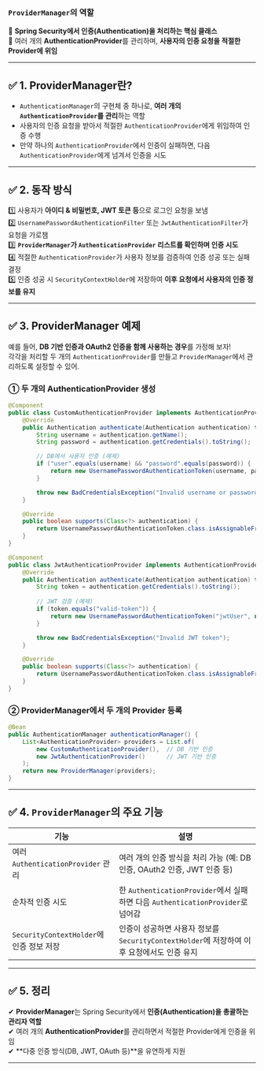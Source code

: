 ### **`ProviderManager`의 역할**

📌 **Spring Security에서 인증(Authentication)을 처리하는 핵심 클래스**  
📌 여러 개의 **AuthenticationProvider**를 관리하며, **사용자의 인증 요청을 적절한 Provider에 위임**

---

## ✅ **1. ProviderManager란?**

- `AuthenticationManager`의 구현체 중 하나로, **여러 개의 `AuthenticationProvider`를 관리**하는 역할
- 사용자의 인증 요청을 받아서 적절한 `AuthenticationProvider`에게 위임하여 인증 수행
- 만약 하나의 `AuthenticationProvider`에서 인증이 실패하면, 다음 `AuthenticationProvider`에게 넘겨서 인증을 시도

---

## ✅ **2. 동작 방식**

1️⃣ 사용자가 **아이디 & 비밀번호, JWT 토큰 등**으로 로그인 요청을 보냄  
2️⃣ `UsernamePasswordAuthenticationFilter` 또는 `JwtAuthenticationFilter`가 요청을 가로챔  
3️⃣ **`ProviderManager`가 `AuthenticationProvider` 리스트를 확인하며 인증 시도**  
4️⃣ 적절한 `AuthenticationProvider`가 사용자 정보를 검증하여 인증 성공 또는 실패 결정  
5️⃣ 인증 성공 시 `SecurityContextHolder`에 저장하여 **이후 요청에서 사용자의 인증 정보를 유지**

---

## ✅ **3. ProviderManager 예제**

예를 들어, **DB 기반 인증과 OAuth2 인증을 함께 사용하는 경우**를 가정해 보자!  
각각을 처리할 두 개의 `AuthenticationProvider`를 만들고 `ProviderManager`에서 관리하도록 설정할 수 있어.

### ① **두 개의 AuthenticationProvider 생성**

```java
@Component
public class CustomAuthenticationProvider implements AuthenticationProvider {
    @Override
    public Authentication authenticate(Authentication authentication) throws AuthenticationException {
        String username = authentication.getName();
        String password = authentication.getCredentials().toString();

        // DB에서 사용자 인증 (예제)
        if ("user".equals(username) && "password".equals(password)) {
            return new UsernamePasswordAuthenticationToken(username, password, new ArrayList<>());
        }

        throw new BadCredentialsException("Invalid username or password");
    }

    @Override
    public boolean supports(Class<?> authentication) {
        return UsernamePasswordAuthenticationToken.class.isAssignableFrom(authentication);
    }
}
```

```java
@Component
public class JwtAuthenticationProvider implements AuthenticationProvider {
    @Override
    public Authentication authenticate(Authentication authentication) throws AuthenticationException {
        String token = authentication.getCredentials().toString();
        
        // JWT 검증 (예제)
        if (token.equals("valid-token")) {
            return new UsernamePasswordAuthenticationToken("jwtUser", null, new ArrayList<>());
        }

        throw new BadCredentialsException("Invalid JWT token");
    }

    @Override
    public boolean supports(Class<?> authentication) {
        return UsernamePasswordAuthenticationToken.class.isAssignableFrom(authentication);
    }
}
```

### ② **ProviderManager에서 두 개의 Provider 등록**

```java
@Bean
public AuthenticationManager authenticationManager() {
    List<AuthenticationProvider> providers = List.of(
        new CustomAuthenticationProvider(),  // DB 기반 인증
        new JwtAuthenticationProvider()      // JWT 기반 인증
    );
    return new ProviderManager(providers);
}
```

---

## ✅ **4. `ProviderManager`의 주요 기능**

|기능|설명|
|---|---|
|여러 `AuthenticationProvider` 관리|여러 개의 인증 방식을 처리 가능 (예: DB 인증, OAuth2 인증, JWT 인증 등)|
|순차적 인증 시도|한 `AuthenticationProvider`에서 실패하면 다음 `AuthenticationProvider`로 넘어감|
|`SecurityContextHolder`에 인증 정보 저장|인증이 성공하면 사용자 정보를 `SecurityContextHolder`에 저장하여 이후 요청에서도 인증 유지|

---

## ✅ **5. 정리**

✔ **ProviderManager**는 Spring Security에서 **인증(Authentication)을 총괄하는 관리자 역할**  
✔ 여러 개의 **AuthenticationProvider**를 관리하면서 적절한 Provider에게 인증을 위임  
✔ **다중 인증 방식(DB, JWT, OAuth 등)**을 유연하게 지원

---
